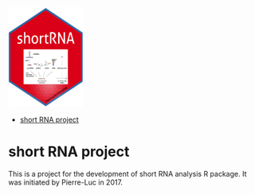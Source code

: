 <img src="logo/logo.png" width="150" height="200" />

<!-- START doctoc generated TOC please keep comment here to allow auto update -->
<!-- DON'T EDIT THIS SECTION, INSTEAD RE-RUN doctoc TO UPDATE -->


- [short RNA project](#short-rna-project)

<!-- END doctoc generated TOC please keep comment here to allow auto update -->

# short RNA project
This is a project for the development of short RNA analysis R package. It was initiated by Pierre-Luc in 2017.
